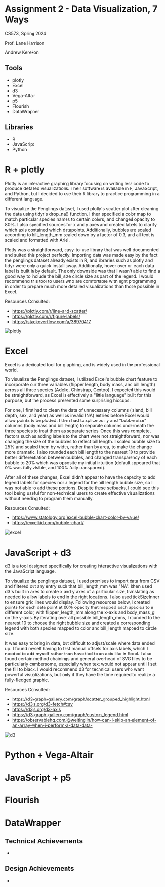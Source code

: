 # Assignment 2 - Data Visualization, 7 Ways  
CS573, Spring 2024

Prof. Lane Harrison

Andrew Kerekon

## Tools
- plotly
- Excel
- d3
- Vega-Altair
- p5
- Flourish
- DataWrapper

## Libraries
- R
- JavaScript
- Python

# R + plotly
Plotly is an interactive graphing library focusing on writing less code to produce detailed visualizations. Their software is available in R, JavaScript, and Python, but I decided to use their R library to practice programming in a different language.

To visualize the Penglings dataset, I used plotly's scatter plot after cleaning the data using tidyr's drop_na() function. I then specified a color map to match particular species names to certain colors, and changed opacity to 80%. I also specified sources for x and y axes and created labels to clarify which axis contained which datapoints. Additionally, bubbles are scaled according to bill_length_mm scaled down by a factor of 0.3, and all text is scaled and formatted with Ariel.

Plotly was a straightforward, easy-to-use library that was well-documented and suited this project perfectly. Importing data was made easy by the fact the penglings dataset already exists in R, and libraries such as plotly and tidyr were only a quick install away. Additionally, hover over on each data label is built in by default. The only downside was that I wasn't able to find a good way to include the bill_size circle size as part of the legend. I would recommend this tool to users who are comfortable with light programming in order to prepare much more detailed visualizations than those possible in Excel.

Resources Consulted:
- https://plotly.com/r/line-and-scatter/
- https://plotly.com/r/figure-labels/
- https://stackoverflow.com/a/38970417

![plotly](img/plotly.png)

# Excel

Excel is a dedicated tool for graphing, and is widely used in the professional world.

To visualize the Penglings dataset, I utilized Excel's bubble chart feature to incorporate our three variables (flipper length, body mass, and bill length) across all three species (Adelie, Chinstrap, Gentoo). I expected this would be straightforward, as Excel is effectively a "little language" built for this purpose, but the process presented some surprising hiccups.

For one, I first had to clean the data of unnecessary columns (island, bill depth, sex, and year) as well as invalid (NA) entries before Excel would allow points to be plotted. I then had to splice our y and "bubble size" columns (body mass and bill length) to separate columns underneath the three species to treat them as separate series. Once this was complete, factors such as adding labels to the chart were not straightforward, nor was changing the size of the bubbles to reflect bill length. I scaled bubble size to 25% and scaled them by width, rather than by area, to make the change more dramatic. I also rounded each bill length to the nearest 10 to provide better differentiation between bubbles, and changed transparency of each bubble to 20% which was opposite my initial intuition (default appeared that 0% was fully visible, and 100% fully transparent).

After all of these changes, Excel didn't appear to have the capacity to add legend labels for species nor a legend for the bill length bubble size, so I was not able to add these portions. Despite these setbacks, I could see this tool being useful for non-technical users to create effective visualizations without needing to program them manually.

Resources Consulted:
- https://www.statology.org/excel-bubble-chart-color-by-value/
- https://excelkid.com/bubble-chart/

![excel](img/excel.png)

# JavaScript + d3

d3 is a tool designed specifically for creating interactive visualizations with the JavaScript language.

To visualize the penglings dataset, I used promises to import data from CSV and filtered out any entry such that bill_length_mm was "NA". Ithen used d3's built in axes to create x and y axes of a particular size, translating as needed to allow labels to end in the right locations. I also used tickSizeInner to ensure grid lines would display. Following resources below, I created points for each data point at 80% opacity that mapped each species to a different color, with flipper_length_mm along the x-axis and body_mass_g on the y-axis. By iterating over all possible bill_length_mms, I rounded to the nearest 10 to choose the right bubble size and created a corresponding legend with both species mapped to color and bill_length mapped to circle size.

It was easy to bring in data, but difficult to adjust/scale where data ended up. I found myself having to test manual offsets for axis labels, which I needed to add myself rather than have tied to an axis like in Excel. I also found certain method chainings and general overhead of SVG files to be particularly cumbersome, especially when text would not appear until I set the fill to black. I would recommend d3 for technical users who want powerful visualizations, but only if they have the time required to realize a fully-fledged graphic.

Resources Consulted:
- https://d3-graph-gallery.com/graph/scatter_grouped_highlight.html
- https://d3js.org/d3-fetch#csv
- https://d3js.org/d3-axis
- https://d3-graph-gallery.com/graph/custom_legend.html
- https://observablehq.com/@weitinglin/how-can-i-skip-an-element-of-an-array-when-i-perform-a-data-data-

![d3](img/d3.png)

# Python + Vega-Altair

# JavaScript + p5

# Flourish

# DataWrapper 

## Technical Achievements
- 

## Design Achievements
- 
